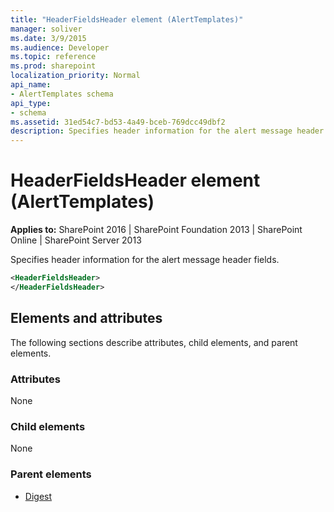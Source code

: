 ```yaml
---
title: "HeaderFieldsHeader element (AlertTemplates)"
manager: soliver
ms.date: 3/9/2015
ms.audience: Developer
ms.topic: reference
ms.prod: sharepoint
localization_priority: Normal
api_name:
- AlertTemplates schema
api_type:
- schema
ms.assetid: 31ed54c7-bd53-4a49-bceb-769dcc49dbf2
description: Specifies header information for the alert message header fields.
---
```


# HeaderFieldsHeader element (AlertTemplates)

**Applies to:** SharePoint 2016 | SharePoint Foundation 2013 | SharePoint Online | SharePoint Server 2013
  
Specifies header information for the alert message header fields.
  
```XML
<HeaderFieldsHeader>
</HeaderFieldsHeader>
```

## Elements and attributes

The following sections describe attributes, child elements, and parent elements.

### Attributes

None
  
### Child elements

None
  
### Parent elements

- [Digest](digest-element-alerttemplates.md)
   

